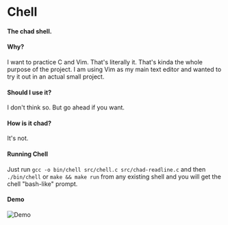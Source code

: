# Chell
#### The chad shell.

#### Why?

I want to practice C and Vim. That's literally it. That's kinda the whole purpose of the project. I am using Vim as my main text editor and wanted to try it out in an actual small project.

#### Should I use it?

I don't think so. But go ahead if you want.

#### How is it chad?

It's not.

#### Running Chell

Just run ```gcc -o bin/chell src/chell.c src/chad-readline.c``` and then ```./bin/chell``` or ```make && make run``` from any existing shell and you will get the chell "bash-like" prompt.

#### Demo

![Demo](https://media.giphy.com/media/dCWrvGnZh2R7GVvMEd/giphy.gif)
